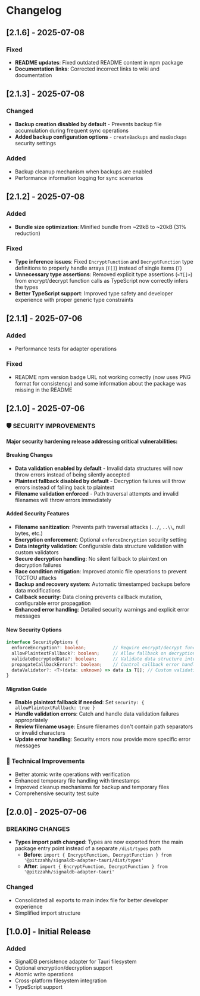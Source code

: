 # Changelog

## [2.1.6] - 2025-07-08

### Fixed
- **README updates**: Fixed outdated README content in npm package
- **Documentation links**: Corrected incorrect links to wiki and documentation

## [2.1.3] - 2025-07-08

### Changed
- **Backup creation disabled by default** - Prevents backup file accumulation during frequent sync operations
- **Added backup configuration options** - `createBackups` and `maxBackups` security settings

### Added
- Backup cleanup mechanism when backups are enabled
- Performance information logging for sync scenarios

## [2.1.2] - 2025-07-08

### Added
- **Bundle size optimization**: Minified bundle from ~29kB to ~20kB (31% reduction)

### Fixed
- **Type inference issues**: Fixed `EncryptFunction` and `DecryptFunction` type definitions to properly handle arrays (`T[]`) instead of single items (`T`)
- **Unnecessary type assertions**: Removed explicit type assertions (`<T[]>`) from encrypt/decrypt function calls as TypeScript now correctly infers the types
- **Better TypeScript support**: Improved type safety and developer experience with proper generic type constraints

## [2.1.1] - 2025-07-06

### Added
- Performance tests for adapter operations

### Fixed
- README npm version badge URL not working correctly (now uses PNG format for consistency) and some information about the package was missing in the README

## [2.1.0] - 2025-07-06

### 🛡️ SECURITY IMPROVEMENTS

**Major security hardening release addressing critical vulnerabilities:**

#### Breaking Changes
- **Data validation enabled by default** - Invalid data structures will now throw errors instead of being silently accepted
- **Plaintext fallback disabled by default** - Decryption failures will throw errors instead of falling back to plaintext
- **Filename validation enforced** - Path traversal attempts and invalid filenames will throw errors immediately

#### Added Security Features
- **Filename sanitization**: Prevents path traversal attacks (`../`, `..\\`, null bytes, etc.)
- **Encryption enforcement**: Optional `enforceEncryption` security setting
- **Data integrity validation**: Configurable data structure validation with custom validators
- **Secure decryption handling**: No silent fallback to plaintext on decryption failures
- **Race condition mitigation**: Improved atomic file operations to prevent TOCTOU attacks
- **Backup and recovery system**: Automatic timestamped backups before data modifications
- **Callback security**: Data cloning prevents callback mutation, configurable error propagation
- **Enhanced error handling**: Detailed security warnings and explicit error messages

#### New Security Options
```typescript
interface SecurityOptions {
  enforceEncryption?: boolean;          // Require encrypt/decrypt functions
  allowPlaintextFallback?: boolean;     // Allow fallback on decryption failure
  validateDecryptedData?: boolean;      // Validate data structure integrity
  propagateCallbackErrors?: boolean;    // Control callback error handling
  dataValidator?: <T>(data: unknown) => data is T[]; // Custom validation
}
```

#### Migration Guide
- **Enable plaintext fallback if needed**: Set `security: { allowPlaintextFallback: true }`
- **Handle validation errors**: Catch and handle data validation failures appropriately
- **Review filename usage**: Ensure filenames don't contain path separators or invalid characters
- **Update error handling**: Security errors now provide more specific error messages

### 🔧 Technical Improvements
- Better atomic write operations with verification
- Enhanced temporary file handling with timestamps
- Improved cleanup mechanisms for backup and temporary files
- Comprehensive security test suite

## [2.0.0] - 2025-07-06

### BREAKING CHANGES

- **Types import path changed**: Types are now exported from the main package entry point instead of a separate `/dist/types` path
  - **Before**: `import { EncryptFunction, DecryptFunction } from '@pitzzahh/signaldb-adapter-tauri/dist/types'`
  - **After**: `import { EncryptFunction, DecryptFunction } from '@pitzzahh/signaldb-adapter-tauri'`

### Changed
- Consolidated all exports to main index file for better developer experience
- Simplified import structure

## [1.0.0] - Initial Release

### Added
- SignalDB persistence adapter for Tauri filesystem
- Optional encryption/decryption support
- Atomic write operations
- Cross-platform filesystem integration
- TypeScript support
